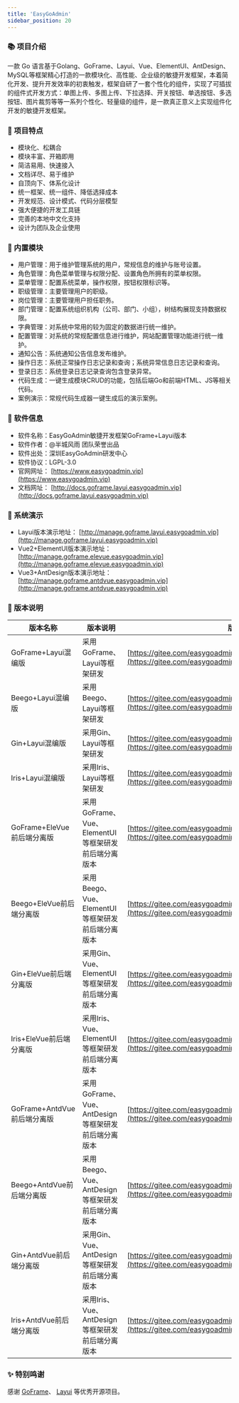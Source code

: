 ```yaml
---
title: 'EasyGoAdmin'
sidebar_position: 20
---
```


### 📚 项目介绍

一款 Go 语言基于Golang、GoFrame、Layui、Vue、ElementUI、AntDesign、MySQL等框架精心打造的一款模块化、高性能、企业级的敏捷开发框架，本着简化开发、提升开发效率的初衷触发，框架自研了一套个性化的组件，实现了可插拔的组件式开发方式：单图上传、多图上传、下拉选择、开关按钮、单选按钮、多选按钮、图片裁剪等等一系列个性化、轻量级的组件，是一款真正意义上实现组件化开发的敏捷开发框架。

### 🍻 项目特点

- 模块化、松耦合
- 模块丰富、开箱即用
- 简洁易用、快速接入
- 文档详尽、易于维护
- 自顶向下、体系化设计
- 统一框架、统一组件、降低选择成本
- 开发规范、设计模式、代码分层模型
- 强大便捷的开发工具链
- 完善的本地中文化支持
- 设计为团队及企业使用

### 🍪 内置模块

- 用户管理：用于维护管理系统的用户，常规信息的维护与账号设置。
- 角色管理：角色菜单管理与权限分配、设置角色所拥有的菜单权限。
- 菜单管理：配置系统菜单，操作权限，按钮权限标识等。
- 职级管理：主要管理用户的职级。
- 岗位管理：主要管理用户担任职务。
- 部门管理：配置系统组织机构（公司、部门、小组），树结构展现支持数据权限。
- 字典管理：对系统中常用的较为固定的数据进行统一维护。
- 配置管理：对系统的常规配置信息进行维护，网站配置管理功能进行统一维护。
- 通知公告：系统通知公告信息发布维护。
- 操作日志：系统正常操作日志记录和查询；系统异常信息日志记录和查询。
- 登录日志：系统登录日志记录查询包含登录异常。
- 代码生成：一键生成模块CRUD的功能，包括后端Go和前端HTML、JS等相关代码。
- 案例演示：常规代码生成器一键生成后的演示案例。

### 👷 软件信息

- 软件名称：EasyGoAdmin敏捷开发框架GoFrame+Layui版本
- 软件作者：@半城风雨 团队荣誉出品
- 软件出处：深圳EasyGoAdmin研发中心
- 软件协议：LGPL-3.0
- 官网网址： [https://www.easygoadmin.vip](https://www.easygoadmin.vip)
- 文档网址： [http://docs.goframe.layui.easygoadmin.vip](http://docs.goframe.layui.easygoadmin.vip)

### 🎨 系统演示

- Layui版本演示地址： [http://manage.goframe.layui.easygoadmin.vip](http://manage.goframe.layui.easygoadmin.vip)
- Vue2+ElementUI版本演示地址： [http://manage.goframe.elevue.easygoadmin.vip](http://manage.goframe.elevue.easygoadmin.vip)
- Vue3+AntDesign版本演示地址： [http://manage.goframe.antdvue.easygoadmin.vip](http://manage.goframe.antdvue.easygoadmin.vip)

### 📌 版本说明

| 版本名称 | 版本说明 | 版本地址 |
| --- | --- | --- |
| GoFrame+Layui混编版 | 采用GoFrame、Layui等框架研发 | [https://gitee.com/easygoadmin/EasyGoAdmin\_GoFrame\_Layui](https://gitee.com/easygoadmin/EasyGoAdmin_GoFrame_Layui) |
| Beego+Layui混编版 | 采用Beego、Layui等框架研发 | [https://gitee.com/easygoadmin/EasyGoAdmin\_Beego\_Layui](https://gitee.com/easygoadmin/EasyGoAdmin_Beego_Layui) |
| Gin+Layui混编版 | 采用Gin、Layui等框架研发 | [https://gitee.com/easygoadmin/EasyGoAdmin\_Gin\_Layui](https://gitee.com/easygoadmin/EasyGoAdmin_Gin_Layui) |
| Iris+Layui混编版 | 采用Iris、Layui等框架研发 | [https://gitee.com/easygoadmin/EasyGoAdmin\_Iris\_Layui](https://gitee.com/easygoadmin/EasyGoAdmin_Iris_Layui) |
| GoFrame+EleVue前后端分离版 | 采用GoFrame、Vue、ElementUI等框架研发前后端分离版本 | [https://gitee.com/easygoadmin/EasyGoAdmin\_GoFrame\_EleVue](https://gitee.com/easygoadmin/EasyGoAdmin_GoFrame_EleVue) |
| Beego+EleVue前后端分离版 | 采用Beego、Vue、ElementUI等框架研发前后端分离版本 | [https://gitee.com/easygoadmin/EasyGoAdmin\_Beego\_EleVue](https://gitee.com/easygoadmin/EasyGoAdmin_Beego_EleVue) |
| Gin+EleVue前后端分离版 | 采用Gin、Vue、ElementUI等框架研发前后端分离版本 | [https://gitee.com/easygoadmin/EasyGoAdmin\_Gin\_EleVue](https://gitee.com/easygoadmin/EasyGoAdmin_Gin_EleVue) |
| Iris+EleVue前后端分离版 | 采用Iris、Vue、ElementUI等框架研发前后端分离版本 | [https://gitee.com/easygoadmin/EasyGoAdmin\_Iris\_EleVue](https://gitee.com/easygoadmin/EasyGoAdmin_Iris_EleVue) |
| GoFrame+AntdVue前后端分离版 | 采用GoFrame、Vue、AntDesign等框架研发前后端分离版本 | [https://gitee.com/easygoadmin/EasyGoAdmin\_GoFrame\_AntdVue](https://gitee.com/easygoadmin/EasyGoAdmin_GoFrame_AntdVue) |
| Beego+AntdVue前后端分离版 | 采用Beego、Vue、AntDesign等框架研发前后端分离版本 | [https://gitee.com/easygoadmin/EasyGoAdmin\_Beego\_AntdVue](https://gitee.com/easygoadmin/EasyGoAdmin_Beego_AntdVue) |
| Gin+AntdVue前后端分离版 | 采用Gin、Vue、AntDesign等框架研发前后端分离版本 | [https://gitee.com/easygoadmin/EasyGoAdmin\_Gin\_AntdVue](https://gitee.com/easygoadmin/EasyGoAdmin_Gin_AntdVue) |
| Iris+AntdVue前后端分离版 | 采用Iris、Vue、AntDesign等框架研发前后端分离版本 | [https://gitee.com/easygoadmin/EasyGoAdmin\_Iris\_AntdVue](https://gitee.com/easygoadmin/EasyGoAdmin_Iris_AntdVue) |

### ✨ 特别鸣谢

感谢 [GoFrame](https://goframe.org)、 [Layui](https://www.layuion.com) 等优秀开源项目。